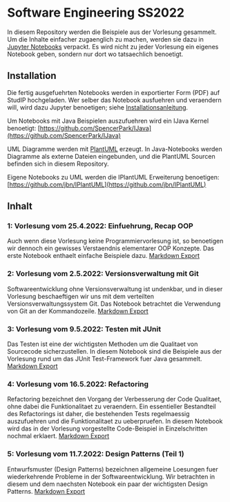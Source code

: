 # Software Engineering SS2022

In diesem Repository werden die Beispiele aus der Vorlesung gesammelt. Um
die Inhalte einfacher zugaenglich zu machen, werden sie dazu in [Jupyter
Notebooks](https://jupyter.org/) verpackt. Es wird nicht zu jeder Vorlesung
ein eigenes Notebook geben, sondern nur dort wo tatsaechlich benoetigt.


## Installation

Die fertig ausgefuehrten Notebooks werden in exportierter Form (PDF) auf
StudIP hochgeladen. Wer selber das Notebook ausfuehren und veraendern will,
wird dazu Jupyter benoetigen; siehe
[Installationsanleitung](https://jupyter.org/install).

Um Notebooks mit Java Beispielen auszufuehren wird ein IJava Kernel
benoetigt: [https://github.com/SpencerPark/IJava](https://github.com/SpencerPark/IJava)

UML Diagramme werden mit [PlantUML](https://plantuml.com/) erzeugt. In
Java-Notebooks werden Diagramme als externe Dateien eingebunden, und die
PlantUML Sourcen befinden sich in diesem Repository.

Eigene Notebooks zu UML werden die IPlantUML Erweiterung benoetigen:
[https://github.com/jbn/IPlantUML](https://github.com/jbn/IPlantUML)


## Inhalt

### 1: Vorlesung vom 25.4.2022: Einfuehrung, Recap OOP

Auch wenn diese Vorlesung keine Programmiervorlesung ist, so benoetigen wir
dennoch ein gewisses Verstaendnis elementarer OOP Konzepte. Das erste Notebook
enthaelt einfache Beispiele dazu. [Markdown Export](rendered/1%20Einführung%20in%20OOP.md)


### 2: Vorlesung vom 2.5.2022: Versionsverwaltung mit Git

Softwareentwicklung ohne Versionsverwaltung ist undenkbar, und in dieser 
Vorlesung beschaeftigen wir uns mit dem verteilten Versionsverwaltungssystem
Git. Das Notebook betrachtet die Verwendung von Git an der Kommandozeile. [Markdown Export](rendered/2%20Versionskontrolle.md)


### 3: Vorlesung vom 9.5.2022: Testen mit JUnit

Das Testen ist eine der wichtigsten Methoden um die Qualitaet von Sourcecode
sicherzustellen. In diesem Notebook sind die Beispiele aus der Vorlesung
rund um das JUnit Test-Framework fuer Java gesammelt. [Markdown Export](rendered/3%20Testen.md)

### 4: Vorlesung vom 16.5.2022: Refactoring

Refactoring bezeichnet den Vorgang der Verbesserung der Code Qualitaet, ohne
dabei die Funktionalitaet zu veraendern. Ein essentieller Bestandteil des
Refactorings ist daher, die bestehenden Tests regelmaessig auszufuehren und
die Funktionalitaet zu ueberpruefen. In diesem Notebook wird das in der
Vorlesung vorgestellte Code-Beispiel in Einzelschritten nochmal erklaert.
[Markdown Export](rendered/4%20Refactoring.md)

### 5: Vorlesung vom 11.7.2022: Design Patterns (Teil 1)

Entwurfsmuster (Design Patterns) bezeichnen allgemeine Loesungen fuer
wiederkehrende Probleme in der Softwareentwicklung. Wir betrachten in diesem
und dem naechsten Notebook ein paar der wichtigsten Design Patterns.
[Markdown Export](rendered/5%20Design%20Patterns%201.md)
